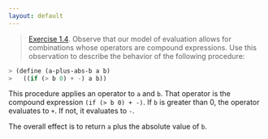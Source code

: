 ```yaml
---
layout: default
---
```


> [Exercise 1.4](https://mitpress.mit.edu/sites/default/files/sicp/full-text/book/book-Z-H-10.html#%_thm_1.4). Observe that our model of evaluation allows for combinations whose operators are compound expressions. Use this observation to describe the behavior of the following procedure:
>
```scheme
> (define (a-plus-abs-b a b)  
>   ((if (> b 0) + -) a b))
```

This procedure applies an operator to `a` and `b`. That operator is the compound expression `(if (> b 0) + -)`. If `b` is greater than 0, the operator evaluates to `+`. If not, it evaluates to `-`.

The overall effect is to return `a` plus the absolute value of `b`.